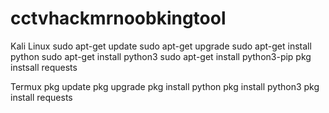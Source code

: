 # cctvhackmrnoobkingtool



Kali Linux
sudo apt-get update
sudo apt-get upgrade
sudo apt-get install python
sudo apt-get install python3
sudo apt-get install python3-pip
pkg instsall requests


Termux
pkg update
pkg upgrade
pkg install python
pkg install python3
pkg install requests
